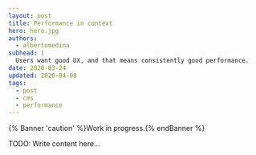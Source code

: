 ```yaml
---
layout: post
title: Performance in context
hero: hero.jpg
authors:
  - albertomedina
subhead: |
  Users want good UX, and that means consistently good performance.
date: 2020-03-24
updated: 2020-04-08
tags:
  - post
  - cms
  - performance
---
```


{% Banner 'caution' %}Work in progress.{% endBanner %}

TODO: Write content here…

[collection]: /wordpress
